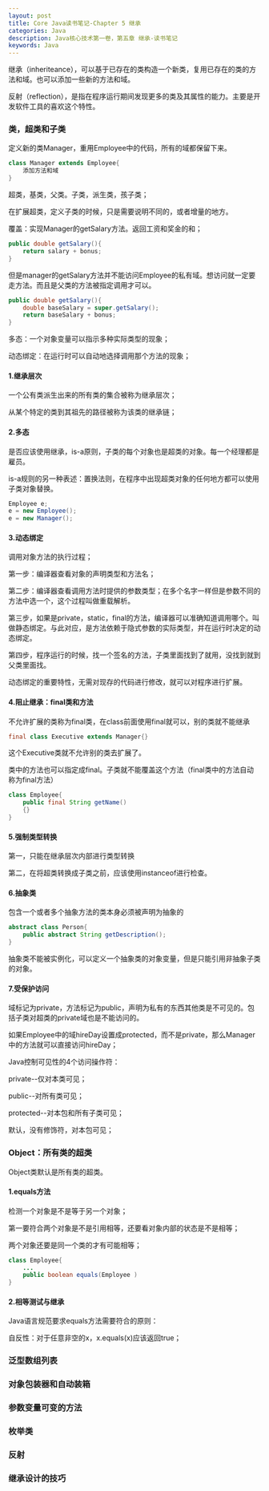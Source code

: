 ```yaml
---
layout: post
title: Core Java读书笔记-Chapter 5 继承
categories: Java
description: Java核心技术第一卷，第五章 继承-读书笔记
keywords: Java
---
```


继承（inheriteance），可以基于已存在的类构造一个新类，复用已存在的类的方法和域。也可以添加一些新的方法和域。

反射（reflection），是指在程序运行期间发现更多的类及其属性的能力。主要是开发软件工具的喜欢这个特性。

### 类，超类和子类

定义新的类Manager，重用Employee中的代码，所有的域都保留下来。

```Java
class Manager extends Employee{
	添加方法和域
}
```

超类，基类，父类。子类，派生类，孩子类；

在扩展超类，定义子类的时候，只是需要说明不同的，或者增量的地方。

覆盖：实现Manager的getSalary方法。返回工资和奖金的和；

```Java
public double getSalary(){
	return salary + bonus;
}
```

但是manager的getSalary方法并不能访问Employee的私有域。想访问就一定要走方法。而且是父类的方法被指定调用才可以。

```Java
public double getSalary(){
	double baseSalary = super.getSalary();
	return baseSalary + bonus;
}
```

多态：一个对象变量可以指示多种实际类型的现象；

动态绑定：在运行时可以自动地选择调用那个方法的现象；

#### 1.继承层次

一个公有类派生出来的所有类的集合被称为继承层次；

从某个特定的类到其祖先的路径被称为该类的继承链；

#### 2.多态

是否应该使用继承，is-a原则，子类的每个对象也是超类的对象。每一个经理都是雇员。

is-a规则的另一种表述：置换法则，在程序中出现超类对象的任何地方都可以使用子类对象替换。

```Java
Employee e;
e = new Employee();
e = new Manager();
```

#### 3.动态绑定

调用对象方法的执行过程；

第一步：编译器查看对象的声明类型和方法名；

第二步：编译器查看调用方法时提供的参数类型；在多个名字一样但是参数不同的方法中选一个，这个过程叫做重载解析。

第三步，如果是private，static，final的方法，编译器可以准确知道调用哪个。叫做静态绑定。与此对应，是方法依赖于隐式参数的实际类型，并在运行时决定的动态绑定。

第四步，程序运行的时候，找一个签名的方法，子类里面找到了就用，没找到就到父类里面找。

动态绑定的重要特性，无需对现存的代码进行修改，就可以对程序进行扩展。

#### 4.阻止继承：final类和方法

不允许扩展的类称为final类，在class前面使用final就可以，别的类就不能继承

```Java
final class Executive extends Manager{}
```

这个Executive类就不允许别的类去扩展了。

类中的方法也可以指定成final。子类就不能覆盖这个方法（final类中的方法自动称为final方法）

```Java
class Employee{
	public final String getName()
	{}
}
```

#### 5.强制类型转换

第一，只能在继承层次内部进行类型转换

第二，在将超类转换成子类之前，应该使用instanceof进行检查。

#### 6.抽象类

包含一个或者多个抽象方法的类本身必须被声明为抽象的

```Java
abstract class Person{
	public abstract String getDescription();
}
```

抽象类不能被实例化，可以定义一个抽象类的对象变量，但是只能引用非抽象子类的对象。

#### 7.受保护访问

域标记为private，方法标记为public，声明为私有的东西其他类是不可见的。包括子类对超类的private域也是不能访问的。

如果Employee中的域hireDay设置成protected，而不是private，那么Manager中的方法就可以直接访问hireDay；

Java控制可见性的4个访问操作符：

private--仅对本类可见；

public--对所有类可见；

protected--对本包和所有子类可见；

默认，没有修饰符，对本包可见；

### Object：所有类的超类

Object类默认是所有类的超类。

#### 1.equals方法

检测一个对象是不是等于另一个对象；

第一要符合两个对象是不是引用相等，还要看对象内部的状态是不是相等；

两个对象还要是同一个类的才有可能相等；

```Java
class Employee{
	...
	public boolean equals(Employee )
}
```


#### 2.相等测试与继承

Java语言规范要求equals方法需要符合的原则：

自反性：对于任意非空的x，x.equals(x)应该返回true；

### 泛型数组列表

### 对象包装器和自动装箱

### 参数变量可变的方法

### 枚举类

### 反射

### 继承设计的技巧
